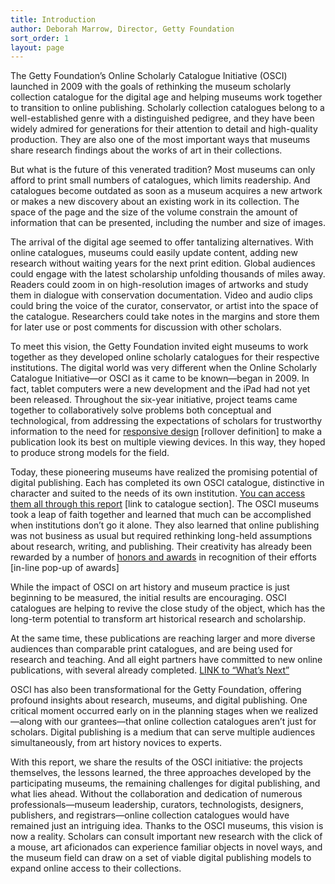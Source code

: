```yaml
---
title: Introduction
author: Deborah Marrow, Director, Getty Foundation
sort_order: 1
layout: page
---
```


The Getty Foundation’s Online Scholarly Catalogue Initiative (OSCI) launched in
2009 with the goals of rethinking the museum scholarly collection catalogue for
the digital age and helping museums work together to transition to online
publishing. Scholarly collection catalogues belong to a well-established genre
with a distinguished pedigree, and they have been widely admired for generations
for their attention to detail and high-quality production. They are also one of
the most important ways that museums share research findings about the works of
art in their collections.

But what is the future of this venerated tradition? Most museums can only afford
to print small numbers of catalogues, which limits readership. And catalogues
become outdated as soon as a museum acquires a new artwork or makes a new
discovery about an existing work in its collection. The space of the page and
the size of the volume constrain the amount of information that can be
presented, including the number and size of images.

The arrival of the digital age seemed to offer tantalizing alternatives. With
online catalogues, museums could easily update content, adding new research
without waiting years for the next print edition. Global audiences could engage
with the latest scholarship unfolding thousands of miles away. Readers could
zoom in on high-resolution images of artworks and study them in dialogue with
conservation documentation. Video and audio clips could bring the voice of the
curator, conservator, or artist into the space of the catalogue. Researchers
could take notes in the margins and store them for later use or post comments
for discussion with other scholars.

To meet this vision, the Getty Foundation invited eight museums to work together
as they developed online scholarly catalogues for their respective institutions.
The digital world was very different when the Online Scholarly Catalogue
Initiative—or OSCI as it came to be known—began in 2009. In fact, tablet
computers were a new development and the iPad had not yet been released.
Throughout the six-year initiative, project teams came together to
collaboratively solve problems both conceptual and technological, from
addressing the expectations of scholars for trustworthy information to the need
for [responsive design](#) \[rollover definition\] to make a publication look
its best on multiple viewing devices. In this way, they hoped to produce strong
models for the field.

Today, these pioneering museums have realized the promising potential of digital
publishing. Each has completed its own OSCI catalogue, distinctive in character
and suited to the needs of its own institution.
[You can access them all through this report](#) \[link to catalogue section\].
The OSCI museums took a leap of faith together and learned that much can be
accomplished when institutions don’t go it alone. They also learned that online
publishing was not business as usual but required rethinking long-held
assumptions about research, writing, and publishing. Their creativity has
already been rewarded by a number of [honors and awards](#) in recognition of
their efforts \[in-line pop-up of awards\]

While the impact of OSCI on art history and museum practice is just
beginning to be measured, the initial results are encouraging. OSCI
catalogues are helping to revive the close study of the object, which
has the long-term potential to transform art historical research and
scholarship.

At the same time, these publications are reaching larger and more diverse
audiences than comparable print catalogues, and are being used for research and
teaching. And all eight partners have committed to new online publications, with
several already completed. [LINK to “What’s Next”](#)

OSCI has also been transformational for the Getty Foundation, offering
profound insights about research, museums, and digital publishing. One
critical moment occurred early on in the planning stages when we
realized—along with our grantees—that online collection catalogues
aren’t just for scholars. Digital publishing is a medium that can serve
multiple audiences simultaneously, from art history novices to experts.

With this report, we share the results of the OSCI initiative: the projects themselves, the lessons learned, the three approaches developed by the participating museums, the remaining challenges for digital publishing, and what lies ahead. Without the collaboration and dedication of numerous professionals—museum leadership, curators, technologists, designers, publishers, and registrars—online collection catalogues would have remained just an intriguing idea. Thanks to the OSCI museums, this vision is now a reality. Scholars can consult important new research with the click of a mouse, art aficionados can experience familiar objects in novel ways, and the museum field can draw on a set of viable digital publishing models to expand online access to their collections. 
